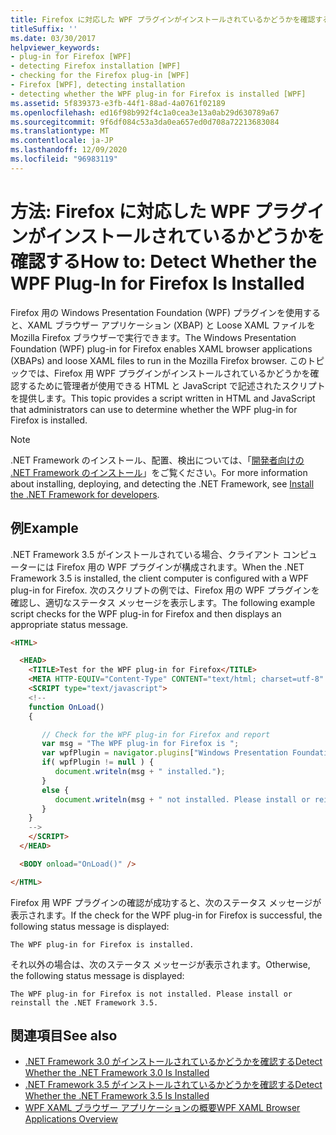 ```yaml
---
title: Firefox に対応した WPF プラグインがインストールされているかどうかを確認する
titleSuffix: ''
ms.date: 03/30/2017
helpviewer_keywords:
- plug-in for Firefox [WPF]
- detecting Firefox installation [WPF]
- checking for the Firefox plug-in [WPF]
- Firefox [WPF], detecting installation
- detecting whether the WPF plug-in for Firefox is installed [WPF]
ms.assetid: 5f839373-e3fb-44f1-88ad-4a0761f02189
ms.openlocfilehash: ed16f98b992f4c1a0cea3e13a0ab29d630789a67
ms.sourcegitcommit: 9f6df084c53a3da0ea657ed0d708a72213683084
ms.translationtype: MT
ms.contentlocale: ja-JP
ms.lasthandoff: 12/09/2020
ms.locfileid: "96983119"
---
```

# <a name="how-to-detect-whether-the-wpf-plug-in-for-firefox-is-installed"></a><span data-ttu-id="5f913-102">方法: Firefox に対応した WPF プラグインがインストールされているかどうかを確認する</span><span class="sxs-lookup"><span data-stu-id="5f913-102">How to: Detect Whether the WPF Plug-In for Firefox Is Installed</span></span>

<span data-ttu-id="5f913-103">Firefox 用の Windows Presentation Foundation (WPF) プラグインを使用すると、XAML ブラウザー アプリケーション (XBAP) と Loose XAML ファイルを Mozilla Firefox ブラウザーで実行できます。</span><span class="sxs-lookup"><span data-stu-id="5f913-103">The Windows Presentation Foundation (WPF) plug-in for Firefox enables XAML browser applications (XBAPs) and loose XAML files to run in the Mozilla Firefox browser.</span></span> <span data-ttu-id="5f913-104">このトピックでは、Firefox 用 WPF プラグインがインストールされているかどうかを確認するために管理者が使用できる HTML と JavaScript で記述されたスクリプトを提供します。</span><span class="sxs-lookup"><span data-stu-id="5f913-104">This topic provides a script written in HTML and JavaScript that administrators can use to determine whether the WPF plug-in for Firefox is installed.</span></span>

> [!NOTE]
> <span data-ttu-id="5f913-105">.NET Framework のインストール、配置、検出については、「[開発者向けの .NET Framework のインストール](/dotnet/framework/install/guide-for-developers)」をご覧ください。</span><span class="sxs-lookup"><span data-stu-id="5f913-105">For more information about installing, deploying, and detecting the .NET Framework, see [Install the .NET Framework for developers](/dotnet/framework/install/guide-for-developers).</span></span>

## <a name="example"></a><span data-ttu-id="5f913-106">例</span><span class="sxs-lookup"><span data-stu-id="5f913-106">Example</span></span>

<span data-ttu-id="5f913-107">.NET Framework 3.5 がインストールされている場合、クライアント コンピューターには Firefox 用の WPF プラグインが構成されます。</span><span class="sxs-lookup"><span data-stu-id="5f913-107">When the .NET Framework 3.5 is installed, the client computer is configured with a WPF plug-in for Firefox.</span></span> <span data-ttu-id="5f913-108">次のスクリプトの例では、Firefox 用の WPF プラグインを確認し、適切なステータス メッセージを表示します。</span><span class="sxs-lookup"><span data-stu-id="5f913-108">The following example script checks for the WPF plug-in for Firefox and then displays an appropriate status message.</span></span>

```html
<HTML>

  <HEAD>
    <TITLE>Test for the WPF plug-in for Firefox</TITLE>
    <META HTTP-EQUIV="Content-Type" CONTENT="text/html; charset=utf-8" />
    <SCRIPT type="text/javascript">
    <!--
    function OnLoad()
    {

       // Check for the WPF plug-in for Firefox and report
       var msg = "The WPF plug-in for Firefox is ";
       var wpfPlugin = navigator.plugins["Windows Presentation Foundation"];
       if( wpfPlugin != null ) {
          document.writeln(msg + " installed.");
       }
       else {
          document.writeln(msg + " not installed. Please install or reinstall the .NET Framework 3.5.");
       }
    }
    -->
    </SCRIPT>
  </HEAD>

  <BODY onload="OnLoad()" />

</HTML>
```

<span data-ttu-id="5f913-109">Firefox 用 WPF プラグインの確認が成功すると、次のステータス メッセージが表示されます。</span><span class="sxs-lookup"><span data-stu-id="5f913-109">If the check for the WPF plug-in for Firefox is successful, the following status message is displayed:</span></span>

`The WPF plug-in for Firefox is installed.`

<span data-ttu-id="5f913-110">それ以外の場合は、次のステータス メッセージが表示されます。</span><span class="sxs-lookup"><span data-stu-id="5f913-110">Otherwise, the following status message is displayed:</span></span>

`The WPF plug-in for Firefox is not installed. Please install or reinstall the .NET Framework 3.5.`

## <a name="see-also"></a><span data-ttu-id="5f913-111">関連項目</span><span class="sxs-lookup"><span data-stu-id="5f913-111">See also</span></span>

- [<span data-ttu-id="5f913-112">.NET Framework 3.0 がインストールされているかどうかを確認する</span><span class="sxs-lookup"><span data-stu-id="5f913-112">Detect Whether the .NET Framework 3.0 Is Installed</span></span>](how-to-detect-whether-the-net-framework-3-0-is-installed.md)
- [<span data-ttu-id="5f913-113">.NET Framework 3.5 がインストールされているかどうかを確認する</span><span class="sxs-lookup"><span data-stu-id="5f913-113">Detect Whether the .NET Framework 3.5 Is Installed</span></span>](how-to-detect-whether-the-net-framework-3-5-is-installed.md)
- [<span data-ttu-id="5f913-114">WPF XAML ブラウザー アプリケーションの概要</span><span class="sxs-lookup"><span data-stu-id="5f913-114">WPF XAML Browser Applications Overview</span></span>](wpf-xaml-browser-applications-overview.md)
